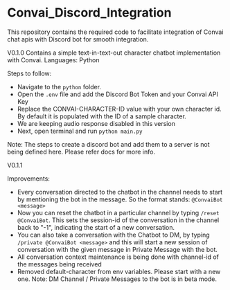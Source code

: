 # Convai_Discord_Integration
This repository contains the required code to facilitate integration of Convai chat apis with Discord bot for smooth integration.

V0.1.0
Contains a simple text-in-text-out character chatbot implementation with Convai.
Languages: Python

Steps to follow:
- Navigate to the `python` folder.
- Open the `.env` file and add the Discord Bot Token and your Convai API Key
- Replace the CONVAI-CHARACTER-ID value with your own character id. By default it is populated with the ID of a sample character.
- We are keeping audio response disabled in this version
- Next, open terminal and run `python main.py`

Note: The steps to create a discord bot and add them to a server is not being defined here. Please refer docs for more info.

V0.1.1

Improvements:
- Every conversation directed to the chatbot in the channel needs to start by mentioning the bot in the message. So the format stands: `@ConvaiBot <message>`
- Now you can reset the chatbot in a particular channel by typing `/reset @ConvaiBot`. This sets the session-id of the conversation in the channel back to "-1", indicating the start of a new conversation.
- You can also take a conversation with the Chatbot to DM, by typing `/private @ConvaiBot <message>` and this will start a new session of conversation with the given message in Private Message with the bot.
- All conversation context maintenance is being done with channel-id of the messages being received
- Removed default-character from env variables. Please start with a new one.
Note: DM Channel / Private Messages to the bot is in beta mode.

